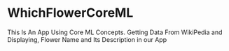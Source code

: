 # WhichFlowerCoreML
This Is An App Using Core ML Concepts.
Getting Data From WikiPedia and Displaying, Flower Name and Its Description in our App

